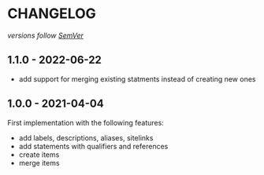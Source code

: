 # CHANGELOG
*versions follow [SemVer](http://semver.org)*

## 1.1.0 - 2022-06-22
* add support for merging existing statments instead of creating new ones

## 1.0.0 - 2021-04-04
First implementation with the following features:
* add labels, descriptions, aliases, sitelinks
* add statements with qualifiers and references
* create items
* merge items
